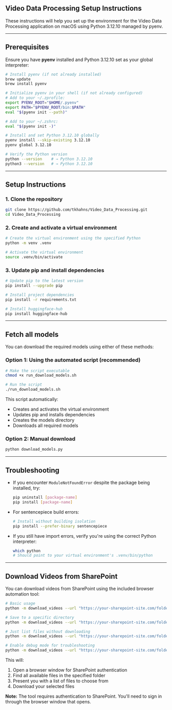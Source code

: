 ## Video Data Processing Setup Instructions

These instructions will help you set up the environment for the Video Data Processing application on macOS using Python 3.12.10 managed by pyenv.

---

## Prerequisites

Ensure you have **pyenv** installed and Python 3.12.10 set as your global interpreter:

```bash
# Install pyenv (if not already installed)
brew update
brew install pyenv

# Initialize pyenv in your shell (if not already configured)
# Add to your ~/.zprofile:
export PYENV_ROOT="$HOME/.pyenv"
export PATH="$PYENV_ROOT/bin:$PATH"
eval "$(pyenv init --path)"

# Add to your ~/.zshrc:
eval "$(pyenv init -)"

# Install and set Python 3.12.10 globally
pyenv install --skip-existing 3.12.10
pyenv global 3.12.10

# Verify the Python version
python --version    # → Python 3.12.10
python3 --version   # → Python 3.12.10
``` 

---

## Setup Instructions

### 1. Clone the repository

```bash
git clone https://github.com/tkhahns/Video_Data_Processing.git
cd Video_Data_Processing
```

### 2. Create and activate a virtual environment

```bash
# Create the virtual environment using the specified Python
python -m venv .venv

# Activate the virtual environment
source .venv/bin/activate
```  

### 3. Update pip and install dependencies

```bash
# Update pip to the latest version
pip install --upgrade pip

# Install project dependencies
pip install -r requirements.txt

# Install huggingface-hub
pip install huggingface-hub
```

---

## Fetch all models

You can download the required models using either of these methods:

### Option 1: Using the automated script (recommended)

```bash
# Make the script executable
chmod +x run_download_models.sh

# Run the script
./run_download_models.sh
```

This script automatically:
- Creates and activates the virtual environment
- Updates pip and installs dependencies
- Creates the models directory
- Downloads all required models

### Option 2: Manual download

```bash
python download_models.py
```

---

## Troubleshooting

- If you encounter `ModuleNotFoundError` despite the package being installed, try:
  ```bash
  pip uninstall [package-name]
  pip install [package-name]
  ```

- For sentencepiece build errors:
  ```bash
  # Install without building isolation
  pip install --prefer-binary sentencepiece
  ```

- If you still have import errors, verify you're using the correct Python interpreter:
  ```bash
  which python
  # Should point to your virtual environment's .venv/bin/python
  ```

---

## Download Videos from SharePoint

You can download videos from SharePoint using the included browser automation tool:

```bash
# Basic usage
python -m download_videos --url "https://your-sharepoint-site.com/folder-with-videos"

# Save to a specific directory
python -m download_videos --url "https://your-sharepoint-site.com/folder-with-videos" --output-dir "./my-videos"

# Just list files without downloading
python -m download_videos --url "https://your-sharepoint-site.com/folder-with-videos" --list-only

# Enable debug mode for troubleshooting
python -m download_videos --url "https://your-sharepoint-site.com/folder-with-videos" --debug
```

This will:
1. Open a browser window for SharePoint authentication
2. Find all available files in the specified folder
3. Present you with a list of files to choose from
4. Download your selected files

**Note:** The tool requires authentication to SharePoint. You'll need to sign in through the browser window that opens.